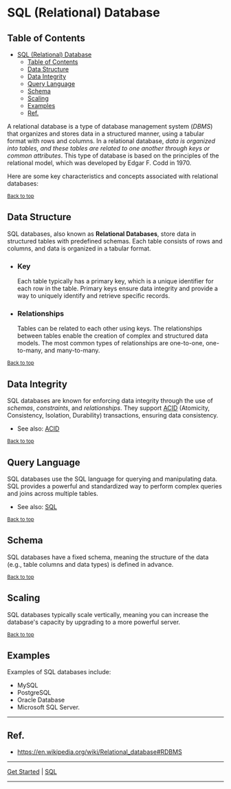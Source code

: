 # SQL (Relational) Database

## Table of Contents
<!-- TOC -->
* [SQL (Relational) Database](#sql-relational-database)
  * [Table of Contents](#table-of-contents)
  * [Data Structure](#data-structure)
  * [Data Integrity](#data-integrity)
  * [Query Language](#query-language)
  * [Schema](#schema)
  * [Scaling](#scaling)
  * [Examples](#examples)
  * [Ref.](#ref)
<!-- TOC -->

A relational database is a type of database management system (_DBMS_) that organizes and stores data in a structured manner, using a tabular format with rows and columns. In a relational database, _data is organized into tables, and these tables are related to one another through keys or common attributes_. This type of database is based on the principles of the relational model, which was developed by Edgar F. Codd in 1970.


Here are some key characteristics and concepts associated with relational databases:


<sub>[Back to top](#table-of-contents)</sub>

## Data Structure
SQL databases, also known as **Relational Databases**, store data in structured tables with predefined schemas. Each table consists of rows and columns, and data is organized in a tabular format.
    
 - ### Key
    Each table typically has a primary key, which is a unique identifier for each row in the table. Primary keys ensure data integrity and provide a way to uniquely identify and retrieve specific records.

 - ### Relationships
    Tables can be related to each other using keys. The relationships between tables enable the creation of complex and structured data models. The most common types of relationships are one-to-one, one-to-many, and many-to-many.

<sub>[Back to top](#table-of-contents)</sub>

    
## Data Integrity
SQL databases are known for enforcing data integrity through the use of _schemas_, _constraints_, and _relationships_. They support [ACID](../db-concepts/acid.md) (Atomicity, Consistency, Isolation, Durability) transactions, ensuring data consistency.

- See also: [ACID](../db-concepts/acid.md)


<sub>[Back to top](#table-of-contents)</sub>


## Query Language
SQL databases use the SQL language for querying and manipulating data. SQL provides a powerful and standardized way to perform complex queries and joins across multiple tables.

- See also: [SQL]()<!-- TODO: -->


<sub>[Back to top](#table-of-contents)</sub>


## Schema
SQL databases have a fixed schema, meaning the structure of the data (e.g., table columns and data types) is defined in advance.


<sub>[Back to top](#table-of-contents)</sub>

## Scaling
SQL databases typically scale vertically, meaning you can increase the database's capacity by upgrading to a more powerful server.


<sub>[Back to top](#table-of-contents)</sub>


## Examples
Examples of SQL databases include:

- MySQL
- PostgreSQL
- Oracle Database
- Microsoft SQL Server.


___

## Ref.

- https://en.wikipedia.org/wiki/Relational_database#RDBMS

___

[Get Started](../../../get-started.md) |
[SQL](../../../get-started.md#relational-databases--sql-)

---


